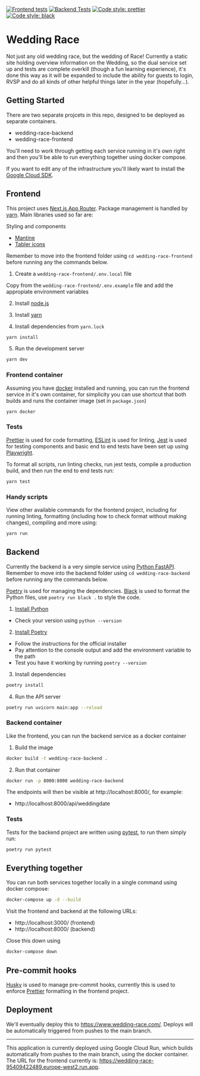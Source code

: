 [![Frontend tests](https://github.com/cjrace/wedding-race/actions/workflows/frontend-tests.yml/badge.svg)](https://github.com/cjrace/wedding-race/actions/workflows/frontend-tests.yml)
[![Backend Tests](https://github.com/cjrace/wedding-race/actions/workflows/backend-tests.yml/badge.svg)](https://github.com/cjrace/wedding-race/actions/workflows/backend-tests.yml)
[![Code style: prettier](https://img.shields.io/badge/code_style-prettier-ff69b4.svg?style=flat)](https://github.com/prettier/prettier)
[![Code style: black](https://img.shields.io/badge/code%20style-black-000000.svg)](https://github.com/psf/black)

# Wedding Race

Not just any old wedding race, but the wedding of Race! Currently a static site holding overview information on the Wedding, so the dual service set up and tests are complete overkill (though a fun learning experience), it's done this way as it will be expanded to include the ability for guests to login, RVSP and do all kinds of other helpful things later in the year (hopefully...).

## Getting Started

There are two separate projcets in this repo, designed to be deployed as separate containers.

- wedding-race-backend
- wedding-race-frontend

You'll need to work through getting each service running in it's own right and then you'll be able to run everything together using docker compose.

If you want to edit any of the infrastructure you'll likely want to install the [Google Cloud SDK](https://cloud.google.com/sdk?hl=en).

## Frontend
This project uses [Next.js App Router](https://nextjs.org/docs/app). Package management is handled by [yarn](https://yarnpkg.com/getting-started). Main libraries used so far are:

Styling and components

- [Mantine](https://mantine.dev/)
- [Tabler icons](https://tabler-icons.io/)

Remember to move into the frontend folder using `cd wedding-race-frontend` before running any the commands below.

1. Create a `wedding-race-frontend/.env.local` file

Copy from the `wedding-race-frontend/.env.example` file and add the appropiate environment variables

2. Install [node.js](https://nodejs.org/en/download)

3. Install [yarn](https://yarnpkg.com/getting-started/install)

4. Install dependencies from `yarn.lock`

```bash
yarn install
```

5. Run the development server

```bash
yarn dev
```

### Frontend container

Assuming you have [docker](https://docs.docker.com/get-started/) installed and running, you can run the frontend service in it's own container, for simplicity you can use shortcut that both builds and runs the container image (set in `package.json`)

```bash
yarn docker
```

### Tests

[Prettier](https://prettier.io/) is used for code formatting, [ESLint](https://eslint.org/) is used for linting, [Jest](https://jestjs.io/) is used for testing components and basic end to end tests have been set up using [Playwright](https://playwright.dev/).

To format all scripts, run linting checks, run jest tests, compile a production build, and then run the end to end tests run:

```bash
yarn test
```

### Handy scripts

View other available commands for the frontend project, including for running linting, formatting (including how to check format without making changes), compiling and more using:

```bash
yarn run
```

## Backend
Currently the backend is a very simple service using [Python FastAPI](https://fastapi.tiangolo.com/). Remember to move into the backend folder using `cd wedding-race-backend` before running any the commands below.

[Poetry](https://python-poetry.org/) is used for managing the dependencies. [Black](https://black.readthedocs.io/en/stable/index.html) is used to format the Python files, use `poetry run black .` to style the code.

1. [Install Python](https://www.python.org/downloads/)

- Check your version using `python --version`

2. [Install Poetry](https://python-poetry.org/docs/#installing-with-the-official-installer)

- Follow the instructions for the official installer
- Pay attention to the console output and add the environment variable to the path
- Test you have it working by running `poetry --version`

3. Install dependencies

```bash
poetry install
```

4. Run the API server

```bash
poetry run uvicorn main:app --reload
```

### Backend container

Like the frontend, you can run the backend service as a docker container

1. Build the image
```bash
docker build -t wedding-race-backend .
```

2. Run that container
```bash
docker run -p 8000:8000 wedding-race-backend
```

The endpoints will then be visible at http://localhost:8000/, for example:

- http://localhost:8000/api/weddingdate

### Tests

Tests for the backend project are written using [pytest](https://docs.pytest.org/en/stable/getting-started.html), to run them simply run:

```bash
poetry run pytest
```

## Everything together

You can run both services together locally in a single command using docker compose:

```bash
docker-compose up -d --build
```

Visit the frontend and backend at the following URLs:

- http://localhost:3000/ (frontend)
- http://localhost:8000/ (backend)

Close this down using

```bash
docker-compose down
```

## Pre-commit hooks

[Husky](https://typicode.github.io/husky) is used to manage pre-commit hooks, currently this is used to enforce [Prettier](https://prettier.io/) formatting in the frontend project.

## Deployment

We'll eventually deploy this to https://www.wedding-race.com/. Deploys will be automatically triggered from pushes to the main branch.

---

This application is currently deployed using Google Cloud Run, which builds automatically from pushes to the main branch, using the docker container. The URL for the frontend currently is: https://wedding-race-95409422489.europe-west2.run.app.
